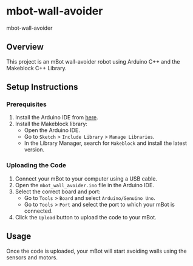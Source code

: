 # mbot-wall-avoider
mbot-wall-avoider

## Overview

This project is an mBot wall-avoider robot using Arduino C++ and the Makeblock C++ Library.

## Setup Instructions

### Prerequisites

1. Install the Arduino IDE from [here](https://www.arduino.cc/en/software).
2. Install the Makeblock library:
   - Open the Arduino IDE.
   - Go to `Sketch` > `Include Library` > `Manage Libraries`.
   - In the Library Manager, search for `Makeblock` and install the latest version.

### Uploading the Code

1. Connect your mBot to your computer using a USB cable.
2. Open the `mbot_wall_avoider.ino` file in the Arduino IDE.
3. Select the correct board and port:
   - Go to `Tools` > `Board` and select `Arduino/Genuino Uno`.
   - Go to `Tools` > `Port` and select the port to which your mBot is connected.
4. Click the `Upload` button to upload the code to your mBot.

## Usage

Once the code is uploaded, your mBot will start avoiding walls using the sensors and motors.
